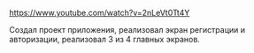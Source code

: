 https://www.youtube.com/watch?v=2nLeVt0Tt4Y

Создал проект приложения, реализовал экран регистрации и авторизации, реализовал 3 из 4 главных экранов.

